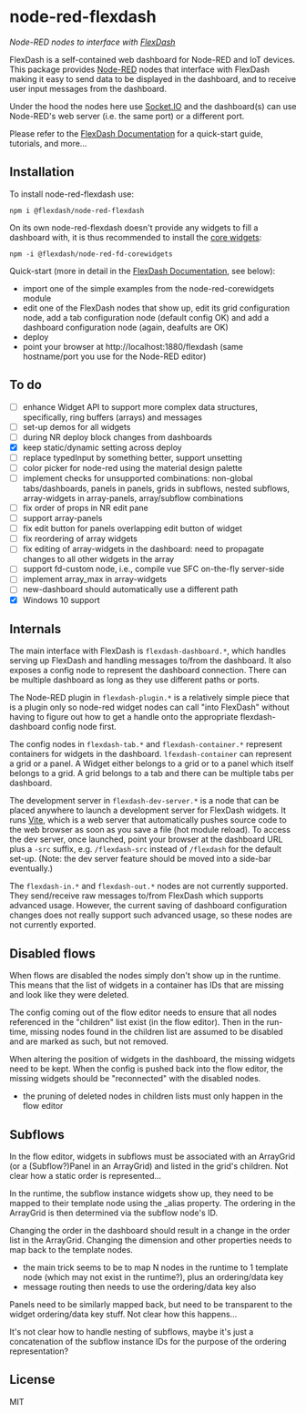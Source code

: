 node-red-flexdash
==================

_Node-RED nodes to interface with [FlexDash](https://github.com/tve/flexdash)_

FlexDash is a self-contained web dashboard for Node-RED and IoT devices.
This package provides [Node-RED](https://nodered.org/) nodes that interface with
FlexDash making it easy to send data to be displayed in the dashboard, and to
receive user input messages from the dashboard.

Under the hood the nodes here use [Socket.IO](http://socket.io/) and the dashboard(s) can use Node-RED's web server (i.e. the same port) or a different port.

Please refer to the
[FlexDash Documentation](https://flexdash.github.io) for a quick-start guide, tutorials,
and more...

## Installation

To install node-red-flexdash use:

`npm i @flexdash/node-red-flexdash`

On its own node-red-flexdash doesn't provide any widgets to fill a dashboard with,
it is thus recommended to install the
[core widgets](https://github/com/flexdash/node-red-fd-corewidgets):

`npm -i @flexdash/node-red-fd-corewidgets`

Quick-start (more in detail in the
[FlexDash Documentation](https://flexdash.github.io/quick-start), see below):
- import one of the simple examples from the node-red-corewidgets module
- edit one of the FlexDash nodes that show up, edit its grid configuration node, add a
  tab configuration node (default config OK) and add a dashboard configuration node (again,
  deafults are OK)
- deploy
- point your browser at http://localhost:1880/flexdash
  (same hostname/port you use for the Node-RED editor)

## To do

- [ ] enhance Widget API to support more complex data structures, specifically, ring buffers (arrays) and
  messages
- [ ] set-up demos for all widgets
- [ ] during NR deploy block changes from dashboards
- [X] keep static/dynamic setting across deploy
- [ ] replace typedInput by something better, support unsetting
- [ ] color picker for node-red using the material design palette
- [ ] implement checks for unsupported combinations: non-global tabs/dashboards, panels in panels,
  grids in subflows, nested subflows, array-widgets in array-panels, array/subflow combinations
- [ ] fix order of props in NR edit pane
- [ ] support array-panels
- [ ] fix edit button for panels overlapping edit button of widget
- [ ] fix reordering of array widgets
- [ ] fix editing of array-widgets in the dashboard: need to propagate changes to all other widgets in the array
- [ ] support fd-custom node, i.e., compile vue SFC on-the-fly server-side
- [ ] implement array_max in array-widgets
- [ ] new-dashboard should automatically use a different path
- [X] Windows 10 support

## Internals

The main interface with FlexDash is `flexdash-dashboard.*`, which handles serving up
FlexDash and handling messages to/from the dashboard. It also exposes a config node to
represent the dashboard connection. There can be multiple dashboard as long as they use
different paths or ports.

The Node-RED plugin in `flexdash-plugin.*` is a relatively simple piece that is a plugin only
so node-red widget nodes can call "into FlexDash" without having to figure out how to get
a handle onto the appropriate flexdash-dashboard config node first.

The config nodes in `flexdash-tab.*` and `flexdash-container.*` represent containers for
widgets in the dashboard. `lfexdash-container` can represent a grid or a panel. A Widget
either belongs to a grid or to a panel which itself belongs to a grid. A grid belongs to
a tab and there can be multiple tabs per dashboard.

The development server in `flexdash-dev-server.*` is a node that can be placed anywhere to
launch a development server for FlexDash widgets. It runs [Vite](https://vitejs.dev), which
is a web server that automatically pushes source code to the web browser as soon as you save
a file (hot module reload). To access the dev server, once launched, point your browser
at the dashboard URL plus a `-src` suffix, e.g. `/flexdash-src` instead of `/flexdash` for
the default set-up.
(Note: the dev server feature should be moved into a side-bar eventually.)

The `flexdash-in.*` and `flexdash-out.*` nodes are not currently supported.
They send/receive raw messages to/from FlexDash which supports advanced usage.
However, the current saving of dashboard configuration changes does not really support
such advanced usage, so these nodes are not currently exported.

## Disabled flows

When flows are disabled the nodes simply don't show up in the runtime. This means that the list of widgets in a container has IDs that are missing and look like they were deleted.

The config coming out of the flow editor needs to ensure that all nodes referenced in the "children"
list exist (in the flow editor). Then in the run-time, missing nodes found in the children list are
assumed to be disabled and are marked as such, but not removed.

When altering the position of widgets in the dashboard, the missing widgets need to be kept. When the
config is pushed back into the flow editor, the missing widgets should be "reconnected" with the disabled nodes.

- the pruning of deleted nodes in children lists must only happen in the flow editor

## Subflows

In the flow editor, widgets in subflows must be associated with an ArrayGrid (or a (Subflow?)Panel
in an ArrayGrid) and listed in the grid's children. Not clear how a static order is represented...

In the runtime, the subflow instance widgets show up, they need to be mapped to their template node
using the _alias property. The ordering in the ArrayGrid is then determined via the subflow node's ID.

Changing the order in the dashboard should result in a change in the order list in the ArrayGrid.
Changing the dimension and other properties needs to map back to the template nodes.

- the main trick seems to be to map N nodes in the runtime to 1 template node (which may not exist
  in the runtime?), plus an ordering/data key
- message routing then needs to use the ordering/data key also

Panels need to be similarly mapped back, but need to be transparent to the widget ordering/data
key stuff. Not clear how this happens...

It's not clear how to handle nesting of subflows, maybe it's just a concatenation of the subflow
instance IDs for the purpose of the ordering representation?


## License

MIT
